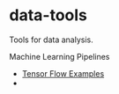 # data-tools
Tools for data analysis.

Machine Learning Pipelines
* [Tensor Flow Examples](https://github.com/aymericdamien/TensorFlow-Examples)
* 
